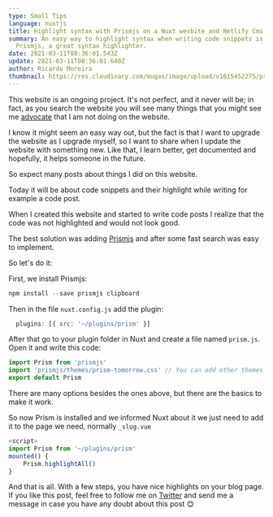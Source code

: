 ```yaml
---
type: Small Tips
language: nuxtjs
title: Highlight syntax with Prismjs on a Nuxt wesbite and Netlify Cms
summary: An easy way to highlight syntax when writing code snippets is using
  Prismjs, a great syntax highlighter.
date: 2021-03-11T08:36:01.543Z
update: 2021-03-11T08:36:01.640Z
author: Ricardo Moreira
thumbnail: https://res.cloudinary.com/mugas/image/upload/v1615452275/prismjs_moikmw.png
---
```

This website is an ongoing project. It's not perfect, and it never will be; in fact, as you search the website you will see many things that you might see me [advocate](https://twitter.com/mugas11/status/1367772956533915648?s=20) that I am not doing on the website.

I know it might seem an easy way out, but the fact is that I want to upgrade the website as I upgrade myself, so I want to share when I update the website with something new. Like that, I learn better, get documented and hopefully, it helps someone in the future. 

So expect many posts about things I did on this website. 

Today it will be about code snippets and their highlight while writing for example a code post.

When I created this website and started to write code posts I realize that the code was not highlighted and would not look good.

The best solution was adding [Prismjs](https://prismjs.com/) and after some fast search was easy to implement.

So let's do it:

First, we install Prismjs:

```js
npm install --save prismjs clipboard
```

Then in the file `nuxt.config.js` add the plugin:

```js
  plugins: [{ src: '~/plugins/prism' }]
```

After that go to your plugin folder in Nuxt and create a file named  `prism.js`. Open it and write this code:

```js
import Prism from 'prismjs'
import 'prismjs/themes/prism-tomorrow.css' // You can add other themes if you want
export default Prism
```

There are many options besides the ones above, but there are the basics to make it work.

So now Prism is installed and we informed Nuxt about it we just need to add it to the page we need, normally `_slug.vue`

```js
<script>
import Prism from '~/plugins/prism'
mounted() {
    Prism.highlightAll()
}
```

And that is all. With a few steps, you have nice highlights on your blog page.
If you like this post, feel free to follow me on [Twitter](https://twitter.com/mugas11/) and send me a message in case you have any doubt about this post 😊